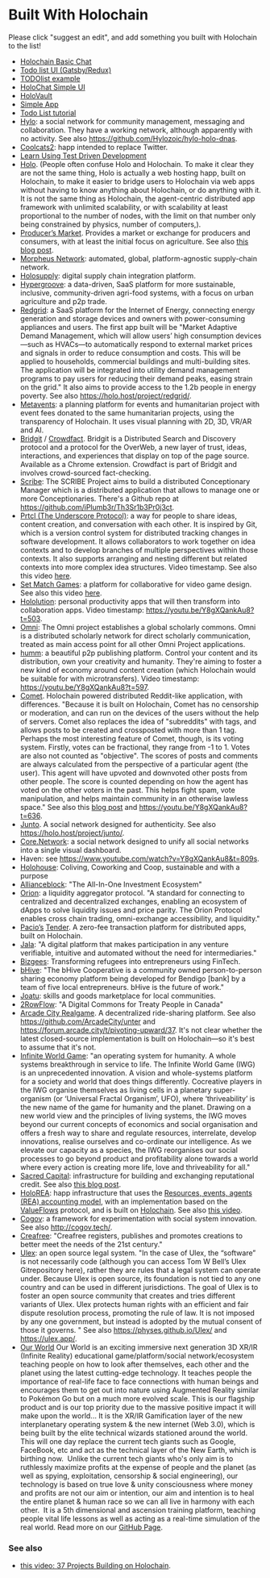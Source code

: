 # Built With Holochain

Please click "suggest an edit", and add something you built with Holochain to the list!

- [Holochain Basic Chat](https://github.com/holochain/holochain-basic-chat)
- [Todo list UI (Gatsby/Redux)](https://github.com/kristoferlund/holochain-todo-redux)
- [TODOlist example](https://github.com/holochain/tasktaskic)
- [HoloChat Simple UI](https://github.com/holochain/holochat-rust)
- [HoloVault](https://github.com/holochain/holochain-ui/tree/develop/dna-src/holo-vault)
- [Simple App](https://github.com/holochain/simple-app)
- [Todo List tutorial](https://github.com/willemolding/holochain-rust-todo)
- [Hylo](https://www.hylo.com/): a social network for community management, messaging and collaboration. They have a working network, although apparently with no activity. See also https://github.com/Hylozoic/hylo-holo-dnas.
- [Coolcats2](https://github.com/pythagorean/coolcats2): happ intended to replace Twitter.
- [Learn Using Test Driven Development](https://github.com/holochain/dev-camp-tests-rust)
- [Holo](https://holo.host/). (People often confuse Holo and Holochain. To make it clear they are not the same thing, Holo is actually a web hosting happ, built on Holochain, to make it easier to bridge users to Holochain via web apps without having to know anything about Holochain, or do anything with it. It is not the same thing as Holochain, the agent-centric distributed app framework with unlimited scalability, or with scalability at least proportional to the number of nodes, with the limit on that number only being constrained by physics, number of computers,).
- [Producer’s Market](https://www.producersmarket.com/). Provides a market or exchange for producers and consumers, with at least the initial focus on agriculture. See also [this blog post](https://holochaincitizen.com/2018/09/15/why-did-this-agricultural-supply-chain-start-up-choose-holochain-over-stellar-ethereum-and-hashgraph/).
- [Morpheus Network](https://morpheus.network/): automated, global, platform-agnostic supply-chain network.
- [Holosupply](http://www.holosupply.io/): digital supply chain integration platform.
- [Hypergroove](https://www.hypergroove.co.uk/): a data-driven, SaaS platform for more sustainable, inclusive, community-driven agri-food systems, with a focus on urban agriculture and p2p trade.
- [Redgrid](https://redgrid.io/): a SaaS platform for the Internet of Energy, connecting energy generation and storage devices and owners with power-consuming appliances and users. The first app built will be "Market Adaptive Demand Management, which will allow users’ high consumption devices—such as HVACs—to automatically respond to external market prices and signals in order to reduce consumption and costs. This will be applied to households, commercial buildings and multi-building sites. The application will be integrated into utility demand management programs to pay users for reducing their demand peaks, easing strain on the grid." It also aims to provide access to the 1.2b people in energy poverty. See also https://holo.host/project/redgrid/.
- [Metavents](https://www.metavents.com/): a planning platform for events and humanitarian project with event fees donated to the same humanitarian projects, using the transparency of Holochain. It uses visual planning with 2D, 3D, VR/AR and AI.
- [Bridgit](https://beta.bridgit.io/) / [Crowdfact](http://crowdfact.io/). Bridgit is a Distributed Search and Discovery protocol and a protocol for the OverWeb, a new layer of trust, ideas, interactions, and experiences that display on top of the page source. Available as a Chrome extension. Crowdfact is part of Bridgit and involves crowd-sourced fact-checking.
- [Scribe](https://github.com/iPlumb3r/Th3Sr1b3Pr0j3ct): The SCRIBE Project aims to build a distributed Conceptionary Manager which is a distributed application that allows to manage one or more Conceptionaries. There's a Github repo at https://github.com/iPlumb3r/Th3Sr1b3Pr0j3ct.
- [Prtcl (The Underscore Protocol)](http://www.uprtcl.io/): a way for people to share ideas, content creation, and conversation with each other. It is inspired by Git, which is a version control system for distributed tracking changes in software development. It allows collaborators to work together on idea contexts and to develop branches of multiple perspectives within those contexts. It also supports arranging and nesting different but related contexts into more complex idea structures. Video timestamp. See also this video [here](https://youtu.be/Y8gXQankAu8?t=435).
- [Set Match Games](https://www.setmatchgames.com/): a platform for collaborative for video game design. See also this video [here]( https://youtu.be/Y8gXQankAu8?t=481).
- [Hololution](https://hololution.io/): personal productivity apps that will then transform into collaboration apps. Video timestamp: https://youtu.be/Y8gXQankAu8?t=503.
- [Omni](https://github.com/OmniProject/omni): The Omni project establishes a global scholarly commons. Omni is a distributed scholarly network for direct scholarly communication, treated as main access point for all other Omni Project applications.
- [humm](https://humm.earth/): a beautiful p2p publishing platform. Control your content and its distribution, own your creativity and humanity. They're aiming to foster a new kind of economy around content creation (which Holochain would be suitable for with microtransfers). Video timestamp: https://youtu.be/Y8gXQankAu8?t=597.
- [Comet](https://github.com/MightyAlex200/Comet). Holochain powered distributed Reddit-like application, with differences. "Because it is built on Holochain, Comet has no censorship or moderation, and can run on the devices of the users without the help of servers. Comet also replaces the idea of "subreddits" with tags, and allows posts to be created and crossposted with more than 1 tag. Perhaps the most interesting feature of Comet, though, is its voting system. Firstly, votes can be fractional, they range from -1 to 1. Votes are also not counted as "objective". The scores of posts and comments are always calculated from the perspective of a particular agent (the user). This agent will have upvoted and downvoted other posts from other people. The score is counted depending on how the agent has voted on the other voters in the past. This helps fight spam, vote manipulation, and helps maintain community in an otherwise lawless space." See also this [blog post](https://holochaincitizen.com/2018/09/05/comet-the-decentralized-reddit-killer-designed-to-end-moderator-abuse-and-sybil-attacks/) and https://youtu.be/Y8gXQankAu8?t=636.
- [Junto](https://junto.foundation/). A social network designed for authenticity. See also https://holo.host/project/junto/.
- [Core.Network](https://core.network/): a social network designed to unify all social networks into a single visual dashboard.
- Haven: see https://www.youtube.com/watch?v=Y8gXQankAu8&t=809s.
- [Holohouse](https://holohouse.org/): Coliving, Coworking and Coop, sustainable and with a purpose
- [Allianceblock](https://allianceblock.io/): "The All-In-One Investment Ecosystem"
- [Orion](https://orionprotocol.io/): a liquidity aggregator protocol. "A standard for connecting to centralized and decentralized exchanges, enabling an ecosystem of dApps to solve liquidity issues and price parity. The Orion Protocol enables cross chain trading, omni-exchange accessibility, and liquidity."
- [Pacio’s](https://www.pacio.io/) [Tender](https://www.tender.buzz/). A zero-fee transaction platform for distributed apps, built on Holochain.
- [Jala](https://jala.io/): "A digital platform that makes participation in any venture verifiable, intuitive and automated without the need for intermediaries."
- [Bizgees](https://www.bizgees.org/): Transforming refugees into entrepreneurs using FinTech.
- [bHive](https://bhive.coop/): "The bHive Cooperative is a community owned person-to-person sharing economy platform being developed for Bendigo [bank] by a team of five local entrepreneurs. bHive is the future of work."
- [Joatu](https://alpha.joatu.org/): skills and goods marketplace for local communities.
- [2RowFlow](https://www.2rowflow.com/): "A Digital Commons for Treaty People in Canada"
- [Arcade City Realgame](https://arcade.city/). A decentralized ride-sharing platform. See also https://github.com/ArcadeCity/unter and https://forum.arcade.city/t/pivoting-upward/37. It's not clear whether the latest closed-source implementation is built on Holochain—so it's best to assume that it's not.
- [Infinite World Game](http://iwg.life/): "an operating system for humanity. A whole systems breakthrough in service to life.
The Infinite World Game (IWG) is an unprecedented innovation. A vision and whole-systems platform for a society and world that does things differently.  Cocreative players in the IWG organise themselves as living cells in a planetary super-organism (or ‘Universal Fractal Organism’, UFO), where ‘thriveability’ is the new name of the game for humanity and the planet. Drawing on a new world view and the principles of living systems, the IWG moves beyond our current concepts of economics and social organisation and offers a fresh way to share and regulate resources, interrelate, develop innovations, realise ourselves and co-ordinate our intelligence. As we elevate our capacity as a species, the IWG reorganises our social processes to go beyond product and profitability alone towards a world where every action is creating more life, love and thriveability for all."
- [Sacred Capital](https://www.sacred.capital/): infrastructure for building and exchanging reputational credit. See also [this blog post](https://holochaincitizen.com/2018/10/07/the-yin-and-yang-of-wealth-qa-with-the-founder-of-sacred-capital/).
- [HoloREA](https://github.com/holo-rea): happ infrastructure that uses the [Resources, events, agents (REA) accounting model](https://en.wikipedia.org/wiki/Resources,_events,_agents_(accounting_model)), with an implementation based on the [ValueFlows](https://valueflo.ws/) protocol, and is built on [Holochain](https://holochain.org/). See also [this video](https://www.youtube.com/watch?v=Xy6TB0lbj_c).
- [Cogov](http://cogov.startbutton.com/): a framework for experimentation with social system innovation. See also http://cogov.tech/.
- [Creafree](http://creafree.org/): "Creafree registers, publishes and promotes creations to better meet the needs of the 21st century."
- [Ulex](https://instituteforcompgov.org/ulex): an open source legal system. "In the case of Ulex, the “software” is not necessarily code (although you can access Tom W Bell’s Ulex Gitrepository here), rather they are rules that a legal system can operate under. Because Ulex is open source, its foundation is not tied to any one country and can be used in different jurisdictions. The goal of Ulex is to foster an open source community that creates and tries different variants of Ulex. Ulex protects human rights with an efficient and fair dispute resolution process, promoting the rule of law. It is not imposed by any one government, but instead is adopted by the mutual consent of those it governs. " See also https://physes.github.io/Ulex/ and https://ulex.app/.
- [Our World](http://www.ourworldthegame.com) Our World is an exciting immersive next generation 3D XR/IR (Infinite Reality) educational game/platform/social network/ecosystem teaching people on how to look after themselves, each other and the planet using the latest cutting-edge technology. It teaches people the importance of real-life face to face connections with human beings and encourages them to get out into nature using Augmented Reality similar to Pokémon Go but on a much more evolved scale. This is our flagship product and is our top priority due to the massive positive impact it will make upon the world... It is the XR/IR Gamification layer of the new interplanetary operating system & the new internet (Web 3.0), which is being built by the elite technical wizards stationed around the world. This will one day replace the current tech giants such as Google, FaceBook, etc and act as the technical layer of the New Earth, which is birthing now.  Unlike the current tech giants who's only aim is to ruthlessly maximize profits at the expense of people and the planet (as well as spying, exploitation, censorship & social engineering), our technology is based on true love & unity consciousness where money and profits are not our aim or intention, our aim and intention is to heal the entire planet & human race so we can all live in harmony with each other.  It is a 5th dimensional and ascension training platform, teaching people vital life lessons as well as acting as a real-time simulation of the real world. Read more on our [GitHub Page](#https://github.com/NextGenSoftwareUK/Our-World-OASIS-API-HoloNET-HoloUnity-And-.NET-HDK).

### See also
- [this video: 37 Projects Building on Holochain](https://youtu.be/Y8gXQankAu8).

